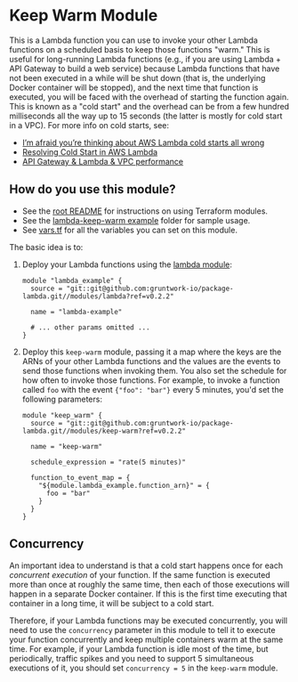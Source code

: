 # Keep Warm Module

This is a Lambda function you can use to invoke your other Lambda functions on a scheduled basis to keep those
functions "warm." This is useful for long-running Lambda functions (e.g., if you are using Lambda + API Gateway to
build a web service) because Lambda functions that have not been executed in a while will be shut down (that is, the
underlying Docker container will be stopped), and the next time that function is executed, you will be faced with
the overhead of starting the function again. This is known as a "cold start" and the overhead can be from a few hundred
milliseconds all the way up to 15 seconds (the latter is mostly for cold start in a VPC). For more info on cold starts,
see:

* [I’m afraid you’re thinking about AWS Lambda cold starts all wrong](https://hackernoon.com/im-afraid-you-re-thinking-about-aws-lambda-cold-starts-all-wrong-7d907f278a4f)
* [Resolving Cold Start️ in AWS Lambda](https://medium.com/@lakshmanLD/resolving-cold-start%EF%B8%8F-in-aws-lambda-804512ca9b61)
* [API Gateway & Lambda & VPC performance](https://www.robertvojta.com/aws-journey-api-gateway-lambda-vpc-performance/)




## How do you use this module?

* See the [root README](https://github.com/biptec/terraform-aws-lambda/blob/v0.2.2/README.md) for instructions on using Terraform modules.
* See the [lambda-keep-warm example](https://github.com/biptec/terraform-aws-lambda/blob/v0.2.2/examples/lambda-keep-warm) folder for sample usage.
* See [vars.tf](./vars.tf) for all the variables you can set on this module.

The basic idea is to:

1. Deploy your Lambda functions using the [lambda module](https://github.com/biptec/terraform-aws-lambda/blob/v0.2.2/modules/lambda):

    ```hcl
    module "lambda_example" {
      source = "git::git@github.com:gruntwork-io/package-lambda.git//modules/lambda?ref=v0.2.2"

      name = "lambda-example"

      # ... other params omitted ...
    }
    ```

1. Deploy this `keep-warm` module, passing it a map where the keys are the ARNs of your other Lambda functions and
   the values are the events to send those functions when invoking them. You also set the schedule for how often to
   invoke those functions. For example, to invoke a function called `foo` with the event `{"foo": "bar"}` every
   5 minutes, you'd set the following parameters:

    ```hcl
    module "keep_warm" {
      source = "git::git@github.com:gruntwork-io/package-lambda.git//modules/keep-warm?ref=v0.2.2"

      name = "keep-warm"

      schedule_expression = "rate(5 minutes)"

      function_to_event_map = {
        "${module.lambda_example.function_arn}" = {
          foo = "bar"
        }
      }
    }
    ```




## Concurrency

An important idea to understand is that a cold start happens once for each _concurrent execution_ of your function. If
the same function is executed more than once at roughly the same time, then each of those executions will happen in
a separate Docker container. If this is the first time executing that container in a long time, it will be subject to
a cold start.

Therefore, if your Lambda functions may be executed concurrently, you will need to use the `concurrency` parameter in
this module to tell it to execute your function concurrently and keep multiple containers warm at the same time. For
example, if your Lambda function is idle most of the time, but periodically, traffic spikes and you need to support 5
simultaneous executions of it, you should set `concurrency = 5` in the `keep-warm` module.

